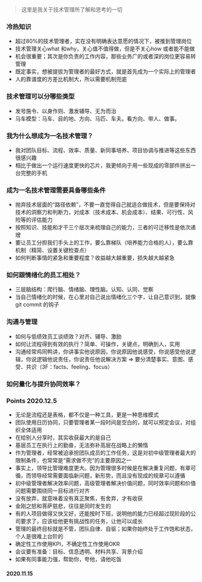 > 这里是我关于技术管理所了解和思考的一切

### 冷热知识
- 超过80%的技术管理者，实在没有明确表达意愿的情况下，被推到管理岗位
- 技术管理关心what 和why，关心值不值得做，但是不关心how 或者能不能做
- 机会很重要；其次是你负责的工作内容，那些业务广的或者深的岗位更容易转管理
- 既定事实，想被提拔为管理者的最好方式，就是首先成为一个实际上的管理者
- 人的靠谱度的方差比机制大，所以需要机制兜底

### 技术管理可以分哪些类型
- 发号施令、以身作则、激发辅导、无为而治
- 马车模型：马车、目的地、方向、马匹、车夫。看方向、带人、做事。

### 我为什么想成为一名技术管理？
- 我对团队目标、流程、效率、质量、新同事培养、项目协调与推进等这些东西很感兴趣 
- 相比于做出一个运行速度更快的芯片，我更倾向于用一些现成的零部件拼出一台完整的手机

### 成为一名技术管理需要具备哪些条件
- 抛弃技术层面的“路径依赖”，不要一直觉得自己就适合做技术，但是要保持对技术的洞察力和判断力，对成本（技术成本、机会成本）、结果、可行性、风险等的评估能力
- 按照知识、技能和才干三个层次来梳理自己的能力，三者的可迁移性是依次递增
- 要让员工分担我们手头上的工作，要么靠梯队（培养能力合格的人），要么靠机制（精简、设置关键检查点）
- 如何判断事情的紧急和重要程度？收益越大越重要，损失越大越紧急

### 如何跟情绪化的员工相处？
- 三层脑结构：爬行脑、情绪脑、理性脑。认知、认同、觉察
- 当自己情绪化的时候，在心里对自己说出情绪化三个字，让自己意识到，就像git commit 的钩子

### 沟通与管理
- 如何与低绩效员工谈绩效？对齐、辅导、激励
- 如何让流程得到有效的执行？简单、可操作，关键点，明确到人，实用
- 沟通经常鸡同鸭讲，你讲事实他说原因，你说原因他说感受，你说感受他说逻辑，你说逻辑他说责任，你说责任他说解决方案  =>  要分清楚事实、意图、感受、共识（3F：facts、feeling、focus）

### 如何量化与提升协同效率？

### Points 2020.12.5
- 无论是流程还是表格，都不仅是一种工具，更是一种思维模式
- 团队使用日历协同，只要管理者某一段时间是空白的，就可以预定会议，对组织全体适用
- 在给别人分享时，其实收获最大的是自己
- 基层员工在执行上的勤奋，无法弥补高层在战略上的懒惰
- 作为管理者，经常被迫承担团队成员的工作任务，这是对初中级管理者最大的限制条件，也常常是“需求做不完”的主要原因之一
- 事实上，领导比管理难度更大。因为管理很多时候是在解决重复问题，有章可循，而领导经常需要面临新问题，新形势，而且没有现成的规章可以遵循
- 初中级管理者解决效率问题，高级管理者解决价值问题，同时效率问题和价值问题需要围绕同一目标进行对齐
- 没有放弃，就意味着没有真正聚焦，有舍弃，才有收获
- 金刚之怒和菩萨慈悲，往往是同时发生的
- 有的人项目做得又快又好，还能按时下班，说明他的能力已经超过现阶段的公司要求了，应该给他更有挑战性的任务，让他可以成长
- 管理的最终目标就是不管，团队自律、自驱；如果你始终处于工作饱和状态，个人是很难上台阶的
- 确定性工作使用KPI，不确定性工作使用OKR
- 会议要有准备：目标、信息透明、材料共享、背景介绍
- 如果有同事能力强，帮助你，夸他，请他吃饭

#### 2020.11.15

